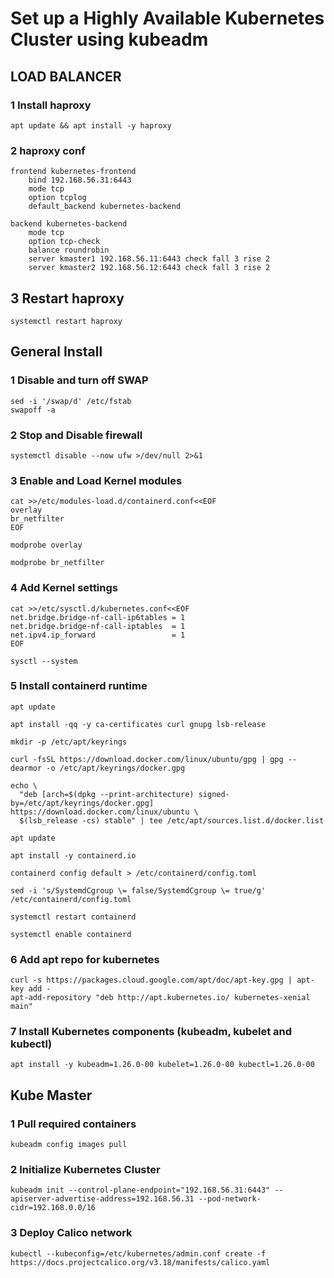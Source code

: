# Set up a Highly Available Kubernetes Cluster using kubeadm
## LOAD BALANCER

### 1 Install haproxy
```
apt update && apt install -y haproxy
```

### 2 haproxy conf
```
frontend kubernetes-frontend
    bind 192.168.56.31:6443
    mode tcp
    option tcplog
    default_backend kubernetes-backend

backend kubernetes-backend
    mode tcp
    option tcp-check
    balance roundrobin
    server kmaster1 192.168.56.11:6443 check fall 3 rise 2
    server kmaster2 192.168.56.12:6443 check fall 3 rise 2
```

## 3 Restart haproxy    
```
systemctl restart haproxy
```

## General Install

### 1 Disable and turn off SWAP
```
sed -i '/swap/d' /etc/fstab
swapoff -a
```

### 2 Stop and Disable firewall
```
systemctl disable --now ufw >/dev/null 2>&1
```

### 3 Enable and Load Kernel modules
```
cat >>/etc/modules-load.d/containerd.conf<<EOF
overlay
br_netfilter
EOF
```
```
modprobe overlay
```
```
modprobe br_netfilter
```

### 4 Add Kernel settings
```
cat >>/etc/sysctl.d/kubernetes.conf<<EOF
net.bridge.bridge-nf-call-ip6tables = 1
net.bridge.bridge-nf-call-iptables  = 1
net.ipv4.ip_forward                 = 1
EOF
```
```
sysctl --system
```

### 5 Install containerd runtime
```
apt update
```
```
apt install -qq -y ca-certificates curl gnupg lsb-release
```
```
mkdir -p /etc/apt/keyrings
```
```
curl -fsSL https://download.docker.com/linux/ubuntu/gpg | gpg --dearmor -o /etc/apt/keyrings/docker.gpg
```
```
echo \
  "deb [arch=$(dpkg --print-architecture) signed-by=/etc/apt/keyrings/docker.gpg] https://download.docker.com/linux/ubuntu \
  $(lsb_release -cs) stable" | tee /etc/apt/sources.list.d/docker.list
```
```
apt update
```
```
apt install -y containerd.io
```
```
containerd config default > /etc/containerd/config.toml
```
```
sed -i 's/SystemdCgroup \= false/SystemdCgroup \= true/g' /etc/containerd/config.toml
```
```
systemctl restart containerd
```
```
systemctl enable containerd
```

### 6 Add apt repo for kubernetes
```
curl -s https://packages.cloud.google.com/apt/doc/apt-key.gpg | apt-key add -
apt-add-repository "deb http://apt.kubernetes.io/ kubernetes-xenial main"
```

### 7 Install Kubernetes components (kubeadm, kubelet and kubectl)
```
apt install -y kubeadm=1.26.0-00 kubelet=1.26.0-00 kubectl=1.26.0-00
```


## Kube Master

### 1 Pull required containers
```
kubeadm config images pull
```

### 2 Initialize Kubernetes Cluster
```
kubeadm init --control-plane-endpoint="192.168.56.31:6443" --apiserver-advertise-address=192.168.56.31 --pod-network-cidr=192.168.0.0/16
```

### 3 Deploy Calico network
```
kubectl --kubeconfig=/etc/kubernetes/admin.conf create -f https://docs.projectcalico.org/v3.18/manifests/calico.yaml
```
